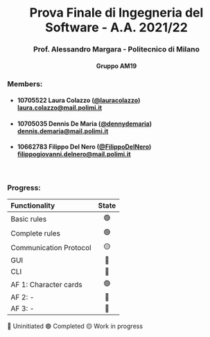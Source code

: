 <h1 align="center"> 
  Prova Finale di Ingegneria del Software - A.A. 2021/22
</h1>
<h3 align="center">
  Prof. Alessandro Margara - Politecnico di Milano
</h3>
<h4 align="center">
  Gruppo AM19
</h4>

### Members:
* #### 10705522     Laura Colazzo ([@lauracolazzo](https://github.com/lauracolazzo)) <br>laura.colazzo@mail.polimi.it
* #### 10705035     Dennis De Maria ([@dennydemaria](https://github.com/dennydemaria)) <br>dennis.demaria@mail.polimi.it
* #### 10662783     Filippo Del Nero ([@FilippoDelNero](https://github.com/FilippoDelNero)) <br>filippogiovanni.delnero@mail.polimi.it
<br>

### Progress:


| Functionality               |State                                        |
|:----------------------------|:-------------------------------------------:|
| Basic rules                 | 🟢 |
| Complete rules              | 🟢 |
| Communication Protocol      | 🟡 |
| GUI                         | 🔴 |
| CLI                         | 🔴 |
| AF 1: Character cards       | 🟢 |
| AF 2: -                     | 🔴 |
| AF 3: -                     | 🔴 |


🔴 Uninitiated
🟢 Completed
🟡 Work in progress
